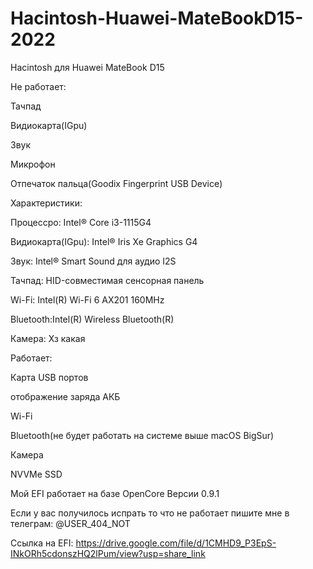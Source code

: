 # Hacintosh-Huawei-MateBookD15-2022
Hacintosh для Huawei MateBook D15




Не работает:

Тачпад

Видиокарта(IGpu)

Звук

Микрофон

Отпечаток пальца(Goodix Fingerprint USB Device)




Характеристики: 

Процессро: Intel® Core i3-1115G4

Видиокарта(IGpu): Intel® Iris Xe Graphics G4

Звук: Intel® Smart Sound для аудио I2S

Тачпад: HID-совместимая сенсорная панель

Wi-Fi: Intel(R) Wi-Fi 6 AX201 160MHz

Bluetooth:Intel(R) Wireless Bluetooth(R)

Камера: Хз какая




Работает:

Карта USB портов

отображение заряда АКБ

Wi-Fi

Bluetooth(не будет работать на системе выше macOS BigSur)

Камера

NVVMe SSD


Мой EFI работает на базе OpenCore Версии 0.9.1


Если у вас получилось испрать то что не работает пишите мне в телеграм: @USER_404_NOT

Ссылка на EFI: https://drive.google.com/file/d/1CMHD9_P3EpS-INkORh5cdonszHQ2lPum/view?usp=share_link

